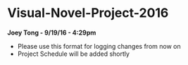 # Visual-Novel-Project-2016
<b>Joey Tong - 9/19/16 - 4:29pm</b>
<ul>
  <li>Please use this format for logging changes from now on</li>
  <li>Project Schedule will be added shortly</li>
</ul>
<br>

